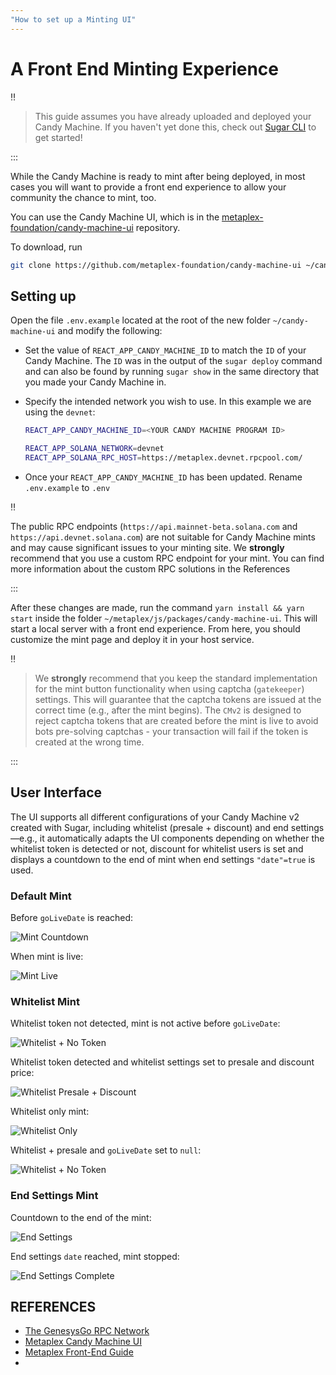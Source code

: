 ```yaml
---
"How to set up a Minting UI"
---
```


# A Front End Minting Experience

:bangbang:

> This guide assumes you have already uploaded and deployed your Candy Machine. 
> If you haven't yet done this, check out [Sugar CLI](/developer-tools/sugar/) to get started!

:::

While the Candy Machine is ready to mint after being deployed, in most cases you will want to provide a front end experience to allow your
community the chance to mint, too.

You can use the Candy Machine UI, which is in
the [metaplex-foundation/candy-machine-ui](https://github.com/metaplex-foundation/candy-machine-ui) repository.

To download, run

```bash
git clone https://github.com/metaplex-foundation/candy-machine-ui ~/candy-machine-ui/
```

## Setting up

Open the file `.env.example` located at the root of the new folder `~/candy-machine-ui` and modify the following:

- Set the value of `REACT_APP_CANDY_MACHINE_ID` to match the `ID` of your Candy Machine. The `ID` was in the output of
  the `sugar deploy` command and can also be found by running `sugar show` in the same directory that you made your Candy Machine in.

- Specify the intended network you wish to use. In this example we are using the `devnet`:
    ```bash
    REACT_APP_CANDY_MACHINE_ID=<YOUR CANDY MACHINE PROGRAM ID>

    REACT_APP_SOLANA_NETWORK=devnet
    REACT_APP_SOLANA_RPC_HOST=https://metaplex.devnet.rpcpool.com/
    ```
- Once your `REACT_APP_CANDY_MACHINE_ID` has been updated. Rename `.env.example` to `.env`

:bangbang:

The public RPC endpoints (`https://api.mainnet-beta.solana.com` and `https://api.devnet.solana.com`) are not suitable
for Candy Machine mints and may cause significant issues to your minting site. We **strongly** recommend that you use a
custom RPC endpoint for your mint. You can find more information about the custom RPC solutions in the References

:::

After these changes are made, run the command `yarn install && yarn start` inside the
folder `~/metaplex/js/packages/candy-machine-ui`. This will start a local server with a front end experience. From here,
you should customize the mint page and deploy it in your host service.

:bangbang:

> We **strongly** recommend that you keep the standard implementation for the mint button functionality when using
captcha (`gatekeeper`) settings. This will guarantee that the captcha tokens are issued at the correct time (e.g., after
the mint begins). The `CMv2` is designed to reject captcha tokens that are created before the mint is live to avoid bots
pre-solving captchas - your transaction will fail if the token is created at the wrong time.

:::

## User Interface

The UI supports all different configurations of your Candy Machine v2 created with Sugar, including whitelist (presale + discount) and end
settings&mdash;e.g., it automatically adapts the UI components depending on whether the whitelist token is detected or
not, discount for whitelist users is set and displays a countdown to the end of mint when end settings `"date"=true` is
used.

### Default Mint

Before `goLiveDate` is reached:

![Mint Countdown](assets/candy-machine-ui/Mint-1.png#radius#shadow)

When mint is live:

![Mint Live](assets/candy-machine-ui/Mint-2.png#radius#shadow)

### Whitelist Mint

Whitelist token not detected, mint is not active before `goLiveDate`:

![Whitelist + No Token](assets/candy-machine-ui/Whitelist-1.png#radius#shadow)

Whitelist token detected and whitelist settings set to presale and discount price:

![Whitelist Presale + Discount](assets/candy-machine-ui/Whitelist-2.png#radius#shadow)

Whitelist only mint:

![Whitelist Only](assets/candy-machine-ui/Whitelist-3.png#radius#shadow)

Whitelist + presale and `goLiveDate` set to `null`:

![Whitelist + No Token](assets/candy-machine-ui/Whitelist-4.png#radius#shadow)

### End Settings Mint

Countdown to the end of the mint:

![End Settings](assets/candy-machine-ui/EndSettings-1.png#radius#shadow)

End settings `date` reached, mint stopped:

![End Settings Complete](assets/candy-machine-ui/EndSettings-2.png#radius#shadow)


## REFERENCES

- [The GenesysGo RPC Network](https://shdw.genesysgo.com/genesysgo/the-genesysgo-rpc-network)
- [Metaplex Candy Machine UI](https://github.com/metaplex-foundation/candy-machine-ui)
- [Metaplex Front-End Guide](https://docs.metaplex.com/guides/candy-machine-ui)
- 
